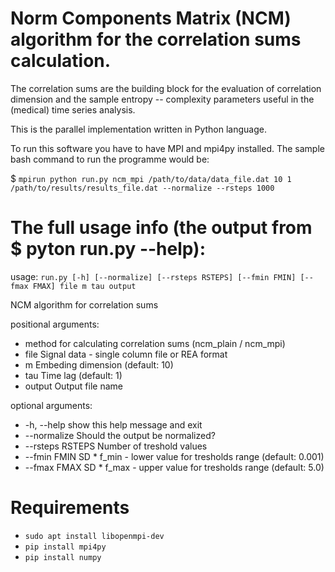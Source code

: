 # Norm Components Matrix (NCM) algorithm for the correlation sums calculation.

The correlation sums are the building block for the evaluation of correlation dimension 
and the sample entropy -- complexity parameters useful in the (medical) time series analysis.

This is the parallel implementation written in Python language.

To run this software you have to have MPI and mpi4py installed. The sample
bash command to run the programme would be:

$ `mpirun python run.py ncm_mpi /path/to/data/data_file.dat 10 1 /path/to/results/results_file.dat --normalize --rsteps 1000`



# The full usage info (the output from $ pyton run.py --help):


usage: `run.py [-h] [--normalize] [--rsteps RSTEPS] [--fmin FMIN] [--fmax FMAX]
              file m tau output`

NCM algorithm for correlation sums

positional arguments:
  - method           for calculating correlation sums (ncm_plain / ncm_mpi) 
  - file             Signal data - single column file or REA format
  - m                Embeding dimension (default: 10)
  - tau              Time lag (default: 1)
  - output           Output file name

optional arguments:
  - -h, --help       show this help message and exit
  - --normalize      Should the output be normalized?
  - --rsteps RSTEPS  Number of treshold values
  - --fmin FMIN      SD * f_min - lower value for tresholds range (default:
                   0.001)
  - --fmax FMAX      SD * f_max - upper value for tresholds range (default: 5.0)
  
  
  # Requirements
  
  - `sudo apt install libopenmpi-dev`
  - `pip install mpi4py`
  - `pip install numpy`
  
  
